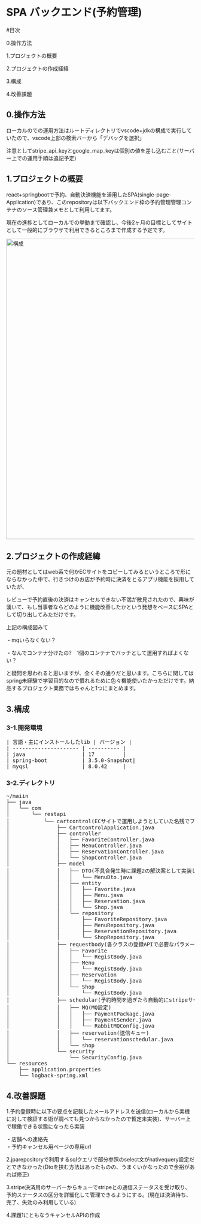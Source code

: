 <h1>SPA バックエンド(予約管理)</h1>

#目次

<p>0.操作方法</p>
<p>1.プロジェクトの概要</p>
<p>2.プロジェクトの作成経緯</p>
<p>3.構成</p>
<p>4.改善課題</p>

<h2>0.操作方法</h2>
<p>ローカルのでの運用方法はルートディレクトリでvscode+jdkの構成で実行していたので、vscode上部の検索バーから「デバッグを選択」</p>
<p>注意としてstripe_api_keyとgoogle_map_keyは個別の値を差し込むこと(サーバー上での運用手順は追記予定)</p>

<h2>1.プロジェクトの概要</h2>
<p>react+springbootで予約、自動決済機能を活用したSPA(single-page-Application)であり、このrepositoryは以下バックエンド枠の予約管理管理コンテナのソース管理兼メモとして利用してます。</p>
<p>現在の進捗としてローカルでの挙動まで確認し、今後2ヶ月の目標としてサイトとして一般的にブラウザで利用できるところまで作成する予定です。</p>

<img width="800" alt="構成" src="https://github.com/user-attachments/assets/312c6f5f-8c8e-4421-9868-f2447734a15f" />

<h2>2.プロジェクトの作成経緯</h2>
<p>元の題材としてはweb系で何かECサイトをコピーしてみるというところで形にならなかった中で、行きつけのお店が予約時に決済をとるアプリ機能を採用していたが、</p>
<p>レビューで予約直後の決済はキャンセルできない不満が散見されたので、興味が湧いて、もし当事者ならどのように機能改善したかという発想をベースにSPAとして切り出してみただけです。</p>
<p>上記の構成図みて</p>
<p>・mqいらなくない？</p>
<p>・なんでコンテナ分けたの?　1個のコンテナでバッチとして運用すればよくない？</p>
<p>と疑問を思われると思いますが、全くその通りだと思います。こちらに関してはspring未経験で学習目的なので慣れるために色々機能使いたかっただけです。納品するプロジェクト業務ではちゃんと1つにまとめます。</p>

<h2>3.構成</h2>
<h3>3-1.開発環境</h3>
<pre>
| 言語・主にインストールしたlib | バージョン |
| --------------------- | ---------- |
| java                  | 17         |
| spring-boot           | 3.5.0-Snapshot|
| myqsl                 | 8.0.42     |
</pre>

<h3>3-2.ディレクトリ</h3>
<pre>
~/maiin
├── java
│   └── com
│       └── restapi
│           └── cartcontrol(ECサイトで運用しようとしていた名残でファイル名cartになってます。今利用してるのはShop,Menu,Reservationクラスと関連コントローラーのみ)
│               ├── CartcontrolApplication.java
│               ├── controller
│               │   ├── FavoriteController.java
│               │   ├── MenuController.java
│               │   ├── ReservationController.java
│               │   └── ShopController.java
│               ├── model
│               │   ├── DTO(不具合発生時に課題2の解決案として実装したもののなくても解決したので特に利用してない)
│               │   │   └── MenuDto.java
│               │   ├── entity
│               │   │   ├── Favorite.java
│               │   │   ├── Menu.java
│               │   │   ├── Reservation.java
│               │   │   └── Shop.java
│               │   └── repository
│               │       ├── FavoriteRepository.java
│               │       ├── MenuRepository.java
│               │       ├── ReservationRepository.java
│               │       └── ShopRepository.java
│               ├── requestbody(各クラスの登録APIで必要なパラメータのオプション)
│               │   ├── Favorite
│               │   │   └── RegistBody.java
│               │   ├── Menu
│               │   │   └── RegistBody.java
│               │   ├── Reservation
│               │   │   └── RegistBody.java
│               │   └── Shop
│               │       └── RegistBody.java
│               ├── schedular(予約時間を過ぎたら自動的にstripeサーバーに決済処理をコール)
│               │   ├── MQ(MQ設定)
│               │   │   ├── PaymentPackage.java
│               │   │   ├── PaymentSender.java
│               │   │   └── RabbitMQConfig.java
│               │   ├── reservation(送信キュー)
│               │   │   └── reservationschedular.java
│               │   └── shop
│               └── security
│                   └── SecurityConfig.java
└── resources
    ├── application.properties
    └── logback-spring.xml
</pre>

<h2>4.改善課題</h2>
<p>1.予約登録時に以下の要点を記載したメールアドレスを送信(ローカルから実機に対して検証する術が調べても見つからなかったので暫定未実装)、サーバー上で稼働できる状態になったら実装</p>
・店舗への連絡先<br/>
・予約キャンセル用ページの専用url
<p>2.jparepositoryで利用するsqlクエリで部分参照のselect文がnativequery設定だとできなかった(Dtoを挟む方法はあったものの、うまくいかなったので余裕があれば修正)</p>
<p>3.stripe決済用のサーバーからキューでstripeとの通信ステータスを受け取り、予約ステータスの区分を詳細化して管理できるようにする。(現在は決済待ち、完了、失効のみ利用している)</p>
<p>4.課題1にともなうキャンセルAPIの作成</p>
